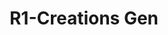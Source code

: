 ---
title: "R1-Creations Gen"
period: "2025"
link: "/r1-generator"
description: "QR code generator tool for Rabbit R1 available on this site."
pubDate: 2025-01-01
sortOrder: 6
---